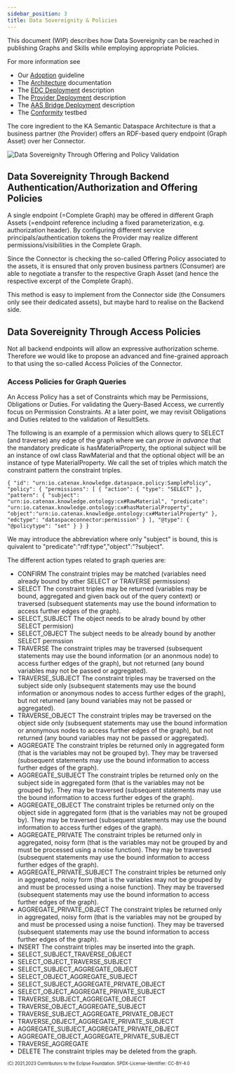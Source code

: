 ```yaml
---
sidebar_position: 3
title: Data Sovereignity & Policies
---
```

<!--
 * Copyright (c) 2021,2023 T-Systems International GmbH
 * Copyright (c) 2021,2023 Bayerische Motoren Werke Aktiengesellschaft (BMW AG) 
 * Copyright (c) 2021,2023 Mercedes-Benz AG
 * Copyright (c) 2021,2023 ZF Friedrichshafen AG
 * Copyright (c) 2021,2023 SAP SE
 * Copyright (c) 2021,2023 Contributors to the Eclipse Foundation
 *
 * See the NOTICE file(s) distributed with this work for additional
 * information regarding copyright ownership.
 *
 * This documentation and the accompanying materials are made available under the
 * terms of the Creative Commons Attribution 4.0 International License,  which is available at
 * https://creativecommons.org/licenses/by/4.0/legalcode.
 *
 * Unless required by applicable law or agreed to in writing, software
 * distributed under the License is distributed on an "AS IS" BASIS, WITHOUT
 * WARRANTIES OR CONDITIONS OF ANY KIND, either express or implied. See the
 * License for the specific language governing permissions and limitations
 * under the License.
 *
 * SPDX-License-Identifier: CC-BY-4.0
-->

This document (WIP) describes how Data Sovereignity can be reached in publishing Graphs and Skills while employing appropriate Policies.

For more information see

* Our [Adoption](../adoption-view/intro) guideline
* The [Architecture](../development-view/architecture) documentation
* The [EDC Deployment](agent_edc) description
* The [Provider Deployment](provider) description
* The [AAS Bridge Deployment](bridge) description
* The [Conformity](testbed) testbed


The core ingredient to the KA Semantic Dataspace Architecture is that a business partner (the Provider) offers an RDF-based query endpoint (Graph Asset) over her Connector.

![Data Sovereignity Through Offering and Policy Validation](/img/knowledge-agents/graph_asset.png)

## Data Sovereignity Through Backend Authentication/Authorization and Offering Policies

A single endpoint (=Complete Graph) may be offered in different Graph Assets (=endpoint reference including a fixed parameterization, e.g. authorization header). By configuring different service principals/authentication tokens the Provider may realize different permissions/visibilities in the Complete Graph.

Since the Connector is checking the so-called Offering Policy associated to the assets, it is ensured that only proven business partners (Consumer) are able to negotiate a transfer to the respective Graph Asset (and hence the respective excerpt of the Complete Graph).

This method is easy to implement from the Connector side (the Consumers only see their dedicated assets), but maybe hard to realise on the Backend side.

## Data Sovereignity Through Access Policies

Not all backend endpoints will allow an expressive authorization scheme. Therefore we would like to propose an advanced and fine-grained approach to that using the so-called Access Policies of the Connector.

### Access Policies for Graph Queries

An Access Policy has a set of Constraints which may be Permissions, Obligations or Duties. For validating the Query-Based Access, we currently focus on Permission Constraints. At a later point, we may revisit Obligations and Duties related to the validation of ResultSets.

The following is an example of a permission which allows query to SELECT (and traverse) any edge of the graph where we can *prove in advance* that the mandatory predicate is hasMaterialProperty, the optional subject will be an instance of owl class RawMaterial and that the optional object will be an instance of type MaterialProperty. We call the set of triples which match the constraint pattern the constraint triples.  

``
{
  "id": "urn:io.catenax.knowledge.dataspace.policy:SamplePolicy",
  "policy": {
      "permissions": [
        {
        "action": {
            "type": "SELECT"
        },
        "pattern": {
            "subject": "urn:io.catenax.knowledge.ontology:cx#RawMaterial",
            "predicate": "urn:io.catenax.knowledge.ontology:cx#hasMaterialProperty",
            "object":"urn:io.catenax.knowledge.ontology:cx#MaterialProperty"
        },
        "edctype": "dataspaceconnector:permission"
        }
    ],
    "@type": {
        "@policytype": "set"
    }
  }
}
``

We may introduce the abbreviation where only "subject" is bound, this is quivalent to "predicate":"rdf:type","object":"?subject".

The different action types related to graph queries are:

* CONFIRM The constraint triples may be matched (variables need already bound by other SELECT or TRAVERSE permissions)
* SELECT The constraint triples may be returned (variables may be bound, aggregated and given back
  out of the
  query context) or traversed (subsequent statements may use the bound information to access further edges of the graph).
* SELECT_SUBJECT The object needs to be alrady bound by other SELECT permision)
* SELECT_OBJECT The subject needs to be already bound by another SELECT permssion
* TRAVERSE The constraint triples may be traversed (subsequent statements may use the bound
  information (or an anonmous node) to access further edges of the graph), but not returned (any bound variables may not be passed or aggregated).
* TRAVERSE_SUBJECT The constraint triples may be traversed on the subject side only (subsequent statements may use the bound
  information or anonymous nodes to access further edges of the graph), but not returned (any bound variables may not be passed or aggregated).
* TRAVERSE_OBJECT The constraint triples may be traversed on the object side only (subsequent statements may use the bound
  information or anonymous nodes to access further edges of the graph), but not returned (any bound variables may not be passed or aggregated).
* AGGREGATE The constraint triples be returned only in aggregated form (that is the variables may not
  be grouped by). They may be traversed (subsequent statements may use the bound
  information to access further edges of the graph).
* AGGREGATE_SUBJECT The constraint triples be returned only on the subject side in aggregated form (that is the variables may not
  be grouped by). They may be traversed (subsequent statements may use the bound
  information to access further edges of the graph).
* AGGREGATE_OBJECT The constraint triples be returned only on the object side in aggregated form (that is the variables may not
  be grouped by). They may be traversed (subsequent statements may use the bound
  information to access further edges of the graph).
* AGGREGATE_PRIVATE The constraint triples be returned only in aggregated, noisy form (that is the
  variables may not be grouped by and must be processed using a noise function). They may be traversed (subsequent statements may use the bound information to access further edges of the graph).
* AGGREGATE_PRIVATE_SUBJECT The constraint triples be returned only in aggregated, noisy form (that is the
  variables may not be grouped by and must be processed using a noise function). They may be traversed (subsequent statements may use the bound information to access further edges of the graph).
* AGGREGATE_PRIVATE_OBJECT The constraint triples be returned only in aggregated, noisy form (that is the
  variables may not be grouped by and must be processed using a noise function). They may be traversed (subsequent statements may use the bound information to access further edges of the graph).
* INSERT The constraint triples may be inserted into the graph.
* SELECT_SUBJECT_TRAVERSE_OBJECT
* SELECT_OBJECT_TRAVERSE_SUBJECT
* SELECT_SUBJECT_AGGREGATE_OBJECT
* SELECT_OBJECT_AGGREGATE_SUBJECT
* SELECT_SUBJECT_AGGREGATE_PRIVATE_OBJECT
* SELECT_OBJECT_AGGREGATE_PRIVATE_SUBJECT
* TRAVERSE_SUBJECT_AGGREGATE_OBJECT
* TRAVERSE_OBJECT_AGGREGATE_SUBJECT
* TRAVERSE_SUBJECT_AGGREGATE_PRIVATE_OBJECT
* TRAVERSE_OBJECT_AGGREGATE_PRIVATE_SUBJECT
* AGGREGATE_SUBJECT_AGGREGATE_PRIVATE_OBJECT
* AGGREGATE_OBJECT_AGGREGATE_PRIVATE_SUBJECT
* TRAVERSE_AGGREGATE
* DELETE The constraint triples may be deleted from the graph.

<sub><sup>(C) 2021,2023 Contributors to the Eclipse Foundation. SPDX-License-Identifier: CC-BY-4.0</sup></sub>
